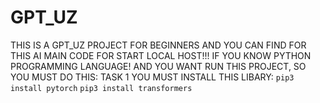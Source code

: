 # GPT_UZ
THIS IS A GPT_UZ PROJECT FOR BEGINNERS AND YOU CAN FIND FOR THIS AI MAIN CODE FOR START LOCAL HOST!!!
IF YOU KNOW PYTHON PROGRAMMING LANGUAGE! AND YOU WANT RUN THIS PROJECT, SO YOU MUST DO THIS:
TASK 1 
YOU MUST INSTALL THIS LIBARY:
```pip3 install pytorch```
```pip3 install transformers```
